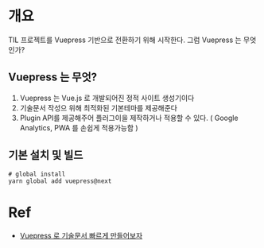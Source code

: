 # 개요
TIL 프로젝트를 Vuepress 기반으로 전환하기 위해 시작한다. 그럼 Vuepress 는 무엇인가?

## Vuepress 는 무엇?
1. Vuepress 는 Vue.js 로 개발되어진 정적 사이트 생성기이다
2. 기술문서 작성으 위해 최적화된 기본테마를 제공해준다
3. Plugin API를 제공해주어 플러그이을 제작하거나 적용할 수 있다. ( Google Analytics, PWA 를 손쉽게 적용가능함 )


## 기본 설치 및 빌드
```
# global install
yarn global add vuepress@next
```

# Ref
- [Vuepress 로 기술문서 빠르게 만들어보자](https://limdongjin.github.io/vuejs/vuepress/#table-of-contents)